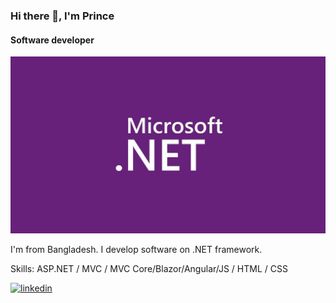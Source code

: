 ### Hi there 👋, I'm Prince
#### Software developer
![Software developer](https://github.com/nawazprince/nawazprince/blob/master/msnet.png)

I'm from Bangladesh. I develop software on .NET framework.

Skills: ASP.NET / MVC / MVC Core/Blazor/Angular/JS / HTML / CSS



[<img src='https://cdn.jsdelivr.net/npm/simple-icons@3.0.1/icons/linkedin.svg' alt='linkedin' height='40'>](https://www.linkedin.com/in/https://www.linkedin.com/in/syed-nawaz-prince-3482aa199/)  

